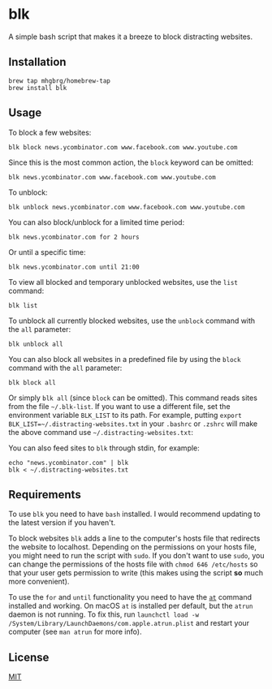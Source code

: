 # blk

A simple bash script that makes it a breeze to block distracting websites.

## Installation

    brew tap mhgbrg/homebrew-tap
    brew install blk

## Usage

To block a few websites:

    blk block news.ycombinator.com www.facebook.com www.youtube.com

Since this is the most common action, the `block` keyword can be omitted:

    blk news.ycombinator.com www.facebook.com www.youtube.com

To unblock:

    blk unblock news.ycombinator.com www.facebook.com www.youtube.com

You can also block/unblock for a limited time period:

    blk news.ycombinator.com for 2 hours

Or until a specific time:

    blk news.ycombinator.com until 21:00

To view all blocked and temporary unblocked websites, use the `list` command:

    blk list

To unblock all currently blocked websites, use the `unblock` command with the `all` parameter:

    blk unblock all

You can also block all websites in a predefined file by using the `block` command with the `all` parameter:

    blk block all

Or simply `blk all` (since `block` can be omitted). This command reads sites from the file `~/.blk-list`. If you want to use a different file, set the environment variable `BLK_LIST` to its path. For example, putting `export BLK_LIST=~/.distracting-websites.txt` in your `.bashrc` or `.zshrc` will make the above command use `~/.distracting-websites.txt`:

You can also feed sites to `blk` through stdin, for example:

    echo "news.ycombinator.com" | blk
    blk < ~/.distracting-websites.txt

## Requirements

To use `blk` you need to have `bash` installed. I would recommend updating to the latest version if you haven't.

To block websites `blk` adds a line to the computer's hosts file that redirects the website to localhost. Depending on the permissions on your hosts file, you might need to run the script with `sudo`. If you don't want to use `sudo`, you can change the permissions of the hosts file with `chmod 646 /etc/hosts` so that your user gets permission to write (this makes using the script **so** much more convenient).

To use the `for` and `until` functionality you need to have the [`at`](http://manpages.ubuntu.com/manpages/xenial/en/man1/at.1.html) command installed and working. On macOS `at` is installed per default, but the `atrun` daemon is not running. To fix this, run `launchctl load -w /System/Library/LaunchDaemons/com.apple.atrun.plist` and restart your computer (see `man atrun` for more info).

## License

[MIT](LICENSE)
